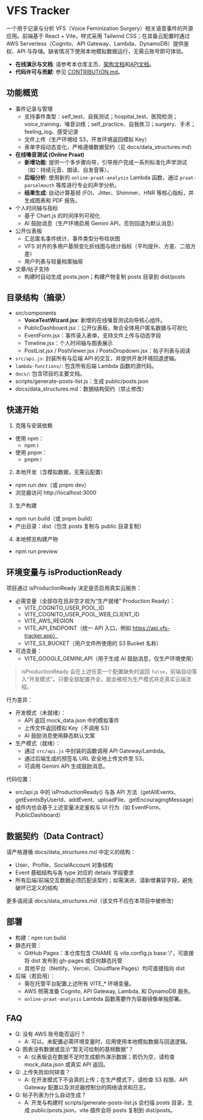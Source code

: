 # VFS Tracker

一个用于记录与分析 VFS（Voice Feminization Surgery）相关语音事件的开源应用。前端基于 React + Vite，样式采用 Tailwind CSS；在具备云配置时通过 AWS Serverless（Cognito、API Gateway、Lambda、DynamoDB）提供鉴权、API 与存储。缺省情况下使用本地模拟数据运行，无需云账号即可体验。

- **在线演示与文档**: 请参考本仓库主页、[架构文档](ARCHITECTURE.md)和[API文档](API_Gateway_Documentation.md)。
- **代码许可与贡献**: 参见 [CONTRIBUTION.md](CONTRIBUTION.md)。

## 功能概览

- 事件记录与管理
  - 支持事件类型：self_test、自我测试；hospital_test、医院检测；voice_training、嗓音训练；self_practice、自我练习；surgery、手术；feeling_log、感受记录
  - 文件上传（生产环境经 S3，开发环境返回模拟 Key）
  - 表单字段动态变化，严格遵循数据契约（见 docs/data_structures.md）
- **在线嗓音测试 (Online Praat)**
  - **新增功能**: 提供一个多步骤向导，引导用户完成一系列标准化声学测试（如：持续元音、朗读、自发音等）。
  - **后端分析**: 使用新的 `online-praat-analysis` Lambda 函数，通过 `praat-parselmouth` 等库进行专业的声学分析。
  - **结果生成**: 自动计算基频 (F0)、Jitter、Shimmer、HNR 等核心指标，并生成图表和 PDF 报告。
- 个人时间轴与指标
  - 基于 Chart.js 的时间序列可视化
  - AI 鼓励消息（生产环境启用 Gemini API，否则回退为默认消息）
- 公开仪表板
  - 汇总匿名事件统计、事件类型分布柱状图
  - VFS 对齐的多用户基频变化折线图与统计指标（平均提升、方差、二倍方差）
  - 用户列表与轻量档案抽屉
- 文章/帖子支持
  - 构建时自动生成 posts.json；构建产物复制 posts 目录到 dist/posts

## 目录结构（摘录）

- src/components
  - **VoiceTestWizard.jsx**: 新增的在线嗓音测试向导核心组件。
  - PublicDashboard.jsx：公开仪表板，聚合全体用户匿名数据与可视化
  - EventForm.jsx：事件录入表单，支持文件上传与动态字段
  - Timeline.jsx：个人时间轴与图表展示
  - PostList.jsx / PostViewer.jsx / PostsDropdown.jsx：帖子列表与阅读
- `src/api.js`: 封装所有与后端 API 的交互，并提供开发环境回退逻辑。
- `lambda-functions/`: 包含所有后端 Lambda 函数的源代码。
- `docs/`: 包含项目的主要文档。
- scripts/generate-posts-list.js：生成 public/posts.json
- docs/data_structures.md：数据结构契约（禁止修改）

## 快速开始

1) 克隆与安装依赖
- 使用 npm：
  - npm i
- 使用 pnpm：
  - pnpm i

2) 本地开发（含模拟数据，无需云配置）
- npm run dev（或 pnpm dev）
- 浏览器访问 http://localhost:3000

3) 生产构建
- npm run build（或 pnpm build）
- 产出目录：dist（包含 posts 复制与 public 目录复制）

4) 本地预览构建产物
- npm run preview

## 环境变量与 isProductionReady

项目通过 isProductionReady 决定是否启用真实云服务：
- 必需变量（全部存在且非空才视为“生产就绪” Production Ready）：
  - VITE_COGNITO_USER_POOL_ID
  - VITE_COGNITO_USER_POOL_WEB_CLIENT_ID
  - VITE_AWS_REGION
  - VITE_API_ENDPOINT（统一 API 入口，例如 https://api.vfs-tracker.app）
  - VITE_S3_BUCKET（用户文件所使用的 S3 Bucket 名称）
- 可选变量：
  - VITE_GOOGLE_GEMINI_API（用于生成 AI 鼓励消息，仅生产环境使用）

> isProductionReady 会在上述任意一个配置缺失时返回 `false`，前端自动落入“开发模式”。只要全部配置齐全，就会被视为生产模式并走真实云端流程。

行为差异：
- 开发模式（未就绪）：
  - API 返回 mock_data.json 中的模拟事件
  - 上传文件返回模拟 Key（不调用 S3）
  - AI 鼓励消息使用静态默认文案
- 生产模式（就绪）：
  - 通过 `src/api.js` 中封装的函数调用 API Gateway/Lambda。
  - 通过后端生成的预签名 URL 安全地上传文件至 S3。
  - 可调用 Gemini API 生成鼓励消息。

代码位置：
- src/api.js 中的 isProductionReady() 与各 API 方法（getAllEvents、getEventsByUserId、addEvent、uploadFile、getEncouragingMessage）
- 组件内也会基于上述变量决定鉴权与 UI 行为（如 EventForm、PublicDashboard）

## 数据契约（Data Contract）

请严格遵循 docs/data_structures.md 中定义的结构：
- User、Profile、SocialAccount 对象结构
- Event 基础结构与各 type 对应的 details 字段要求
- 所有后端/前端交互数据必须匹配该契约；如需演进，请新增兼容字段，避免破坏已定义的结构

更多请阅读 docs/data_structures.md（该文件不应在本项目中被修改）

## 部署

- 构建：npm run build
- 静态托管：
  - GitHub Pages：本仓库包含 CNAME 与 vite.config.js base:'/'，可直接将 dist 发布到 gh-pages 或任何静态托管
  - 其他平台（Netlify、Vercel、Cloudflare Pages）均可直接指向 dist
- 后端（若启用）：
  - 需在托管平台配置上述所有 VITE_* 环境变量。
  - AWS 侧需准备 Cognito, API Gateway, Lambda, 和 DynamoDB 服务。
  - `online-praat-analysis` Lambda 函数需要作为容器镜像单独部署。

## FAQ

- Q: 没有 AWS 账号能否运行？
  - A: 可以。未配置必需环境变量时，应用使用本地模拟数据与回退逻辑。
- Q: 图表没有数据或显示“暂无可绘制的基频数据”？
  - A: 仪表板会在数据不足时生成额外演示数据；若仍为空，请检查 mock_data.json 或真实 API 返回。
- Q: 上传失败如何排查？
  - A: 在开发模式下不会真的上传；在生产模式下，请检查 S3 权限、API Gateway 配置以及浏览器控制台的网络请求和日志。
- Q: 帖子列表为什么自动生成？
  - A: 开发与构建时 scripts/generate-posts-list.js 会扫描 posts 目录，生成 public/posts.json，vite 插件会将 posts 复制到 dist/posts。
